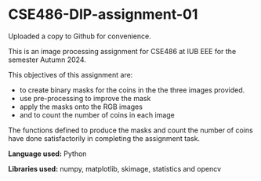 # CSE486-DIP-assignment-01
Uploaded a copy to Github for convenience. 

This is an image processing assignment for CSE486 at IUB EEE for the semester Autumn 2024. 

This objectives of this assignment are:
- to create binary masks for the coins in the the three images provided.
- use pre-processing to improve the mask
- apply the masks onto the RGB images
- and to count the number of coins in each image

The functions defined to produce the masks and count the number of coins have done satisfactorily in completing the assignment task.

**Language used:** Python

**Libraries used:** numpy, matplotlib, skimage, statistics and opencv

